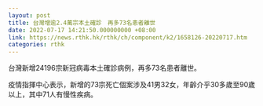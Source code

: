 ```yaml
---
layout: post
title: 台灣增逾2.4萬宗本土確診　再多73名患者離世
date: 2022-07-17 14:21:50.000000000 +08:00
link: https://news.rthk.hk/rthk/ch/component/k2/1658126-20220717.htm
categories: rthk
---
```


台灣新增24196宗新冠病毒本土確診病例，再多73名患者離世。

疫情指揮中心表示，新增的73宗死亡個案涉及41男32女，年齡介乎30多歲至90歲以上，其中71人有慢性疾病。
